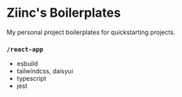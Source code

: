 # Ziinc's Boilerplates

My personal project boilerplates for quickstarting projects.

### `/react-app`

- esbuild
- tailwindcss, daisyui
- typescript
- jest
